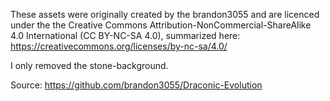 These assets were originally created by the brandon3055 and 
are licenced under the the 
Creative Commons Attribution-NonCommercial-ShareAlike 4.0 International (CC BY-NC-SA 4.0),
summarized here: https://creativecommons.org/licenses/by-nc-sa/4.0/

I only removed the stone-background.

Source: https://github.com/brandon3055/Draconic-Evolution
